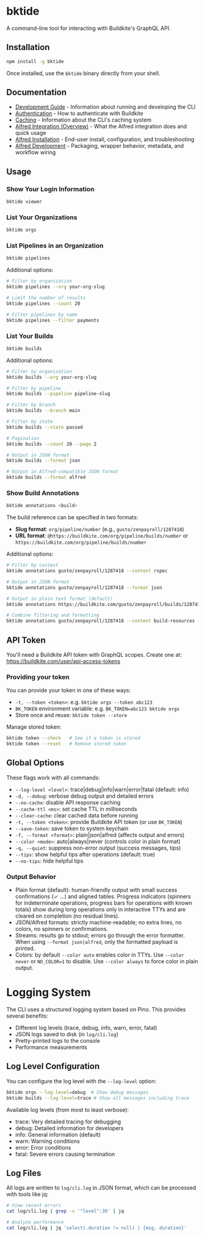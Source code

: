 # bktide

A command-line tool for interacting with Buildkite's GraphQL API.

## Installation

```bash
npm install -g bktide
```

Once installed, use the `bktide` binary directly from your shell.

## Documentation

- [Development Guide](docs/development.md) - Information about running and developing the CLI
- [Authentication](docs/authentication.md) - How to authenticate with Buildkite
- [Caching](docs/caching.md) - Information about the CLI's caching system
- [Alfred Integration (Overview)](docs/alfred.md) - What the Alfred integration does and quick usage
- [Alfred Installation](docs/alfred-installation.md) - End-user install, configuration, and troubleshooting
- [Alfred Development](docs/alfred-development.md) - Packaging, wrapper behavior, metadata, and workflow wiring

## Usage

### Show Your Login Information

```bash
bktide viewer
```

### List Your Organizations

```bash
bktide orgs
```

### List Pipelines in an Organization

```bash
bktide pipelines
```

Additional options:
```bash
# Filter by organization
bktide pipelines --org your-org-slug

# Limit the number of results
bktide pipelines --count 20

# Filter pipelines by name
bktide pipelines --filter payments
```

### List Your Builds

```bash
bktide builds
```

Additional options:
```bash
# Filter by organization
bktide builds --org your-org-slug

# Filter by pipeline
bktide builds --pipeline pipeline-slug

# Filter by branch
bktide builds --branch main

# Filter by state
bktide builds --state passed

# Pagination
bktide builds --count 20 --page 2

# Output in JSON format
bktide builds --format json

# Output in Alfred-compatible JSON format
bktide builds --format alfred
```

### Show Build Annotations

```bash
bktide annotations <build>
```

The build reference can be specified in two formats:
- **Slug format**: `org/pipeline/number` (e.g., `gusto/zenpayroll/1287418`)
- **URL format**: `@https://buildkite.com/org/pipeline/builds/number` or `https://buildkite.com/org/pipeline/builds/number`

Additional options:
```bash
# Filter by context
bktide annotations gusto/zenpayroll/1287418 --context rspec

# Output in JSON format
bktide annotations gusto/zenpayroll/1287418 --format json

# Output in plain text format (default)
bktide annotations https://buildkite.com/gusto/zenpayroll/builds/1287418 --format plain

# Combine filtering and formatting
bktide annotations gusto/zenpayroll/1287418 --context build-resources --format json
```

## API Token

You'll need a Buildkite API token with GraphQL scopes. Create one at:
https://buildkite.com/user/api-access-tokens

### Providing your token

You can provide your token in one of these ways:

- `-t, --token <token>`: e.g. `bktide orgs --token abc123`
- `BK_TOKEN` environment variable: e.g. `BK_TOKEN=abc123 bktide orgs`
- Store once and reuse: `bktide token --store`

Manage stored token:

```bash
bktide token --check   # See if a token is stored
bktide token --reset   # Remove stored token
```

## Global Options

These flags work with all commands:

- `--log-level <level>`: trace|debug|info|warn|error|fatal (default: info)
- `-d, --debug`: verbose debug output and detailed errors
- `--no-cache`: disable API response caching
- `--cache-ttl <ms>`: set cache TTL in milliseconds
- `--clear-cache`: clear cached data before running
- `-t, --token <token>`: provide Buildkite API token (or use `BK_TOKEN`)
- `--save-token`: save token to system keychain
- `-f, --format <format>`: plain|json|alfred (affects output and errors)
- `--color <mode>`: auto|always|never (controls color in plain format)
- `-q, --quiet`: suppress non-error output (success messages, tips)
- `--tips`: show helpful tips after operations (default: true)
- `--no-tips`: hide helpful tips

### Output Behavior

- Plain format (default): human-friendly output with small success confirmations (✓ …) and aligned tables. Progress indicators (spinners for indeterminate operations, progress bars for operations with known totals) show during long operations only in interactive TTYs and are cleared on completion (no residual lines). 
- JSON/Alfred formats: strictly machine-readable; no extra lines, no colors, no spinners or confirmations.
- Streams: results go to stdout; errors go through the error formatter. When using `--format json|alfred`, only the formatted payload is printed.
- Colors: by default `--color auto` enables color in TTYs. Use `--color never` or `NO_COLOR=1` to disable. Use `--color always` to force color in plain output.

# Logging System

The CLI uses a structured logging system based on Pino. This provides several benefits:

- Different log levels (trace, debug, info, warn, error, fatal)
- JSON logs saved to disk (in `log/cli.log`)
- Pretty-printed logs to the console
- Performance measurements

## Log Level Configuration

You can configure the log level with the `--log-level` option:

```bash
bktide orgs --log-level=debug  # Show debug messages
bktide builds --log-level=trace # Show all messages including trace
```

Available log levels (from most to least verbose):
- trace: Very detailed tracing for debugging
- debug: Detailed information for developers
- info: General information (default)
- warn: Warning conditions
- error: Error conditions
- fatal: Severe errors causing termination

## Log Files

All logs are written to `log/cli.log` in JSON format, which can be processed with tools like jq:

```bash
# View recent errors
cat log/cli.log | grep -v '"level":30' | jq

# Analyze performance 
cat log/cli.log | jq 'select(.duration != null) | {msg, duration}'
``` 